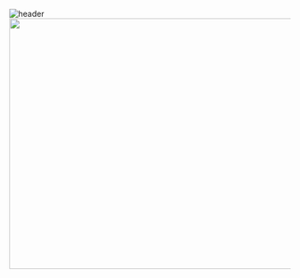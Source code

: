 ![header](https://capsule-render.vercel.app/api?type=Transparent&animation=blinkling&text=(～﹃～)~z%20%20Z&fontColor=FFFFFF)
<a href="https://www.gitanimals.org/en_US?utm_medium=image&utm_source=dlwjdals910&utm_content=farm">
<img
  src="https://render.gitanimals.org/farms/dlwjdals910"
  width="900"
  height="450"
/>
</a>
